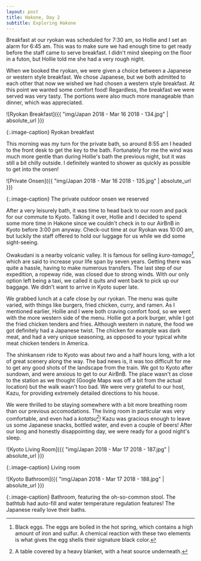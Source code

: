 ```yaml
---
layout: post
title: Hakone, Day 2
subtitle: Exploring Hakone
---
```

Breakfast at our ryokan was scheduled for 7:30 am, so Hollie and I set an alarm for 6:45 am. This was to make sure we had enough time to get ready before the staff came to serve breakfast. I didn't mind sleeping on the floor in a futon, but Hollie told me she had a very rough night.

When we booked the ryokan, we were given a choice between a Japanese or western style breakfast. We chose Japanese, but we both admitted to each other that now we wished we had chosen a western style breakfast. At this point we wanted some comfort food! Regardless, the breakfast we were served was very tasty. The portions were also much more manageable than dinner, which was appreciated.

![Ryokan Breakfast]({{ "img/Japan 2018 - Mar 16 2018 - 134.jpg" | absolute_url }})

{:.image-caption}
Ryokan breakfast

This morning was my turn for the private bath, so around 8:55 am I headed to the front desk to get the key to the bath. Fortunately for me the wind was much more gentle than during Hollie's bath the previous night, but it was still a bit chilly outside. I definitely wanted to shower as quickly as possible to get into the onsen!

![Private Onsen]({{ "img/Japan 2018 - Mar 16 2018 - 135.jpg" | absolute_url }})

{:.image-caption}
The private outdoor onsen we reserved

After a very leisurely bath, it was time to head back to our room and pack for our commute to Kyoto. Talking it over, Hollie and I decided to spend some more time in Hakone since we couldn't check in to our AirBnB in Kyoto before 3:00 pm anyway. Check-out time at our Ryokan was 10:00 am, but luckily the staff offered to hold our luggage for us while we did some sight-seeing.

Owakudani is a nearby volcanic valley. It is famous for selling _kuro-tamago[^1]_, which are said to increase your life span by seven years. Getting there was quite a hassle, having to make numerous transfers. The last step of our expedition, a ropeway ride, was closed due to strong winds. With our only option left being a taxi, we called it quits and went back to pick up our baggage. We didn't want to arrive in Kyoto super late.

We grabbed lunch at a cafe close by our ryokan. The menu was quite varied, with things like burgers, fried chicken, curry, and ramen. As I mentioned earlier, Hollie and I were both craving comfort food, so we went with the more western side of the menu. Hollie got a pork burger, while I got the fried chicken tenders and fries. Although western in nature, the food we got definitely had a Japanese twist. The chicken for example was dark meat, and had a very unique seasoning, as opposed to your typical white meat chicken tenders in America.

The shinkansen ride to Kyoto was about two and a half hours long, with a lot of great scenery along the way. The bad news is, it was too difficult for me to get any good shots of the landscape from the train. We got to Kyoto after sundown, and were anxious to get to our AirBnB. The place wasn't as close to the station as we thought (Google Maps was off a bit from the actual location) but the walk wasn't too bad. We were very grateful to our host, Kazu, for providing extremely detailed directions to his house.

We were thrilled to be staying somewhere with a bit more breathing room than our previous accomodations. The living room in particular was very comfortable, and even had a _kotatsu[^2]_! Kazu was gracious enough to leave us some Japanese snacks, bottled water, and even a couple of beers! After our long and honestly disappointing day, we were ready for a good night's sleep.

![Kyoto Living Room]({{ "img/Japan 2018 - Mar 17 2018 - 187.jpg" | absolute_url }})

{:.image-caption}
Living room

![Kyoto Bathroom]({{ "img/Japan 2018 - Mar 17 2018 - 188.jpg" | absolute_url }})

{:.image-caption}
Bathroom, featuring the oh-so-common stool. The bathtub had auto-fill and water temperature regulation features! The Japanese really love their baths.

[^1]: Black eggs. The eggs are boiled in the hot spring, which contains a high amount of iron and sulfur. A chemical reaction with these two elements is what gives the egg shells their signature black color.
[^2]: A table covered by a heavy blanket, with a heat source underneath.
